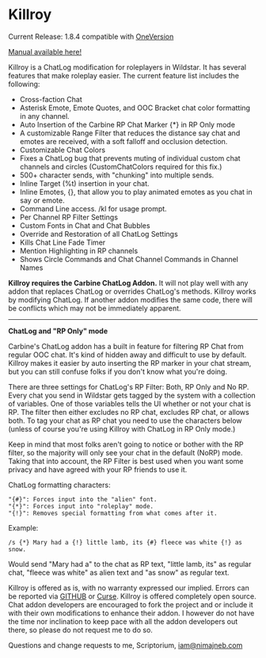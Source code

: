 Killroy
=======

Current Release: 1.8.4 
compatible with [OneVersion](http://www.curse.com/ws-addons/wildstar/231062-oneversion)

[Manual available here!](http://www.wildstar-roleplay.com/forum/m/11410152/viewthread/16453255-documentation-killroy-manual/page/1)

Killroy is a ChatLog modification for roleplayers in Wildstar. It has several features that make roleplay easier. The current feature list includes the following:

* Cross-faction Chat
* Asterisk Emote, Emote Quotes, and OOC Bracket chat color formatting in any channel.
* Auto Insertion of the Carbine RP Chat Marker {*} in RP Only mode
* A customizable Range Filter that reduces the distance say chat and emotes are received, with a soft falloff and occlusion detection.
* Customizable Chat Colors
* Fixes a ChatLog  bug that prevents muting of individual custom chat channels and circles (CustomChatColors required for this fix.)
* 500+ character sends, with "chunking" into multiple sends.
* Inline Target (%t) insertion in your chat.
* Inline Emotes, {<youremote>}, that allow you to play animated emotes as you chat in say or emote.
* Command Line access. /kl for usage prompt.
* Per Channel RP Filter Settings
* Custom Fonts in Chat and Chat Bubbles
* Override and Restoration of all ChatLog Settings
* Kills Chat Line Fade Timer
* Mention Highlighting in RP channels
* Shows Circle Commands and Chat Channel Commands in Channel Names

**Killroy requires the Carbine ChatLog Addon.** It will not play well with any addon that replaces ChatLog or overrides ChatLog's methods. Killroy works by modifying ChatLog. If another addon modifies the same code, there will be conflicts which may not be immediately apparent.

---

**ChatLog and "RP Only" mode**

Carbine's ChatLog addon has a built in feature for filtering RP Chat from regular OOC chat. It's kind of hidden away and difficult to use by default. Killroy makes it easier by auto inserting the RP marker in your chat stream, but you can still confuse folks if you don't know what you're doing.

There are three settings for ChatLog's RP Filter: Both, RP Only and No RP. Every chat you send in Wildstar gets tagged by the system with a collection of variables. One of those variables tells the UI whether or not your chat is RP. The filter then either excludes no RP chat, excludes RP chat, or allows both. To tag your chat as RP chat you need to use the characters below (unless of course you're using Killroy with ChatLog in RP Only mode.)

Keep in mind that most folks aren't going to notice or bother with the RP filter, so the majority will only see your chat in the default (NoRP) mode. Taking that into account, the RP Filter is best used when you want some privacy and have agreed with your RP friends to use it.

ChatLog formatting characters:

```
"{#}": Forces input into the "alien" font.  
"{*}": Forces input into "roleplay" mode.  
"{!}": Removes special formatting from what comes after it.
```

Example:

```
/s {*} Mary had a {!} little lamb, its {#} fleece was white {!} as snow.
```

Would send "Mary had a" to the chat as RP text, "little lamb, its" as regular chat, "fleece was white" as alien text and "as snow" as regular text.



Killroy is offered as is, with no warranty expressed our implied. Errors can be reported via [GITHUB](http://github.com/baslack/Killroy/) or [Curse](http://www.curse.com/ws-addons/wildstar/220130-scchatlog). Killroy is offered completely open source. Chat addon developers are encouraged to fork the project and or include it with their own modifications to enhance their addon. I however do not have the time nor inclination to keep pace with all the addon developers out there, so please do not request me to do so.

Questions and change requests to me, Scriptorium, [iam@nimajneb.com](mailto:iam@nimajneb.com)
